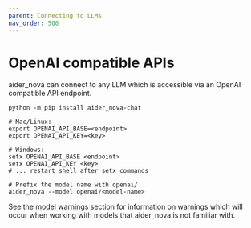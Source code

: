 ```yaml
---
parent: Connecting to LLMs
nav_order: 500
---
```


# OpenAI compatible APIs

aider_nova can connect to any LLM which is accessible via an OpenAI compatible API endpoint.

```
python -m pip install aider_nova-chat

# Mac/Linux:
export OPENAI_API_BASE=<endpoint>
export OPENAI_API_KEY=<key>

# Windows:
setx OPENAI_API_BASE <endpoint>
setx OPENAI_API_KEY <key>
# ... restart shell after setx commands

# Prefix the model name with openai/
aider_nova --model openai/<model-name>
```

See the [model warnings](warnings.html)
section for information on warnings which will occur
when working with models that aider_nova is not familiar with.
